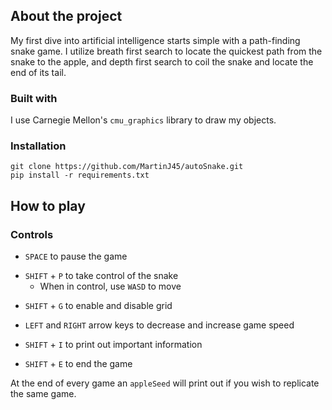 ## About the project

My first dive into artificial intelligence starts simple with a path-finding snake 
game. I utilize breath first search to locate the quickest path from the snake to 
the apple, and depth first search to coil the snake and locate the end of its tail. 

### Built with

I use Carnegie Mellon's `cmu_graphics` library to draw my objects. 

### Installation

```
git clone https://github.com/MartinJ45/autoSnake.git 
pip install -r requirements.txt
```


## How to play

### Controls

+ `SPACE` to pause the game <br>
- `SHIFT` + `P` to take control of the snake <br>
  + When in control, use `WASD` to move
+ `SHIFT` + `G` to enable and disable grid
- `LEFT` and `RIGHT` arrow keys to decrease and increase game speed
+ `SHIFT` + `I` to print out important information <br>
- `SHIFT` + `E` to end the game <br>

At the end of every game an `appleSeed` will print out if you wish to replicate the 
same game. 
